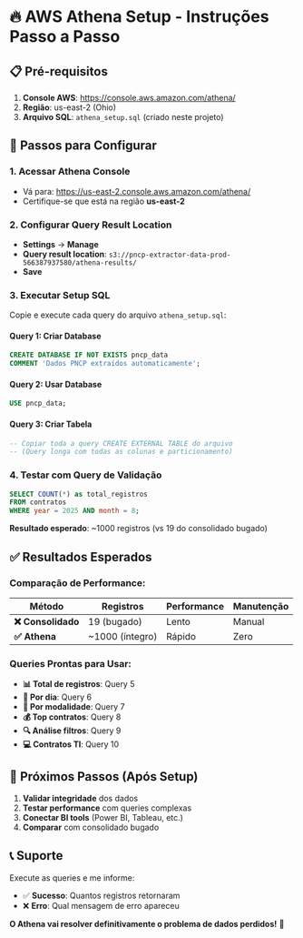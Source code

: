 # 🔥 AWS Athena Setup - Instruções Passo a Passo

## 📋 Pré-requisitos
1. **Console AWS**: https://console.aws.amazon.com/athena/
2. **Região**: us-east-2 (Ohio)
3. **Arquivo SQL**: `athena_setup.sql` (criado neste projeto)

## 🚀 Passos para Configurar

### **1. Acessar Athena Console**
- Vá para: https://us-east-2.console.aws.amazon.com/athena/
- Certifique-se que está na região **us-east-2**

### **2. Configurar Query Result Location**
- **Settings** → **Manage** 
- **Query result location**: `s3://pncp-extractor-data-prod-566387937580/athena-results/`
- **Save**

### **3. Executar Setup SQL**
Copie e execute cada query do arquivo `athena_setup.sql`:

#### **Query 1: Criar Database**
```sql
CREATE DATABASE IF NOT EXISTS pncp_data
COMMENT 'Dados PNCP extraídos automaticamente';
```

#### **Query 2: Usar Database** 
```sql
USE pncp_data;
```

#### **Query 3: Criar Tabela** 
```sql
-- Copiar toda a query CREATE EXTERNAL TABLE do arquivo
-- (Query longa com todas as colunas e particionamento)
```

### **4. Testar com Query de Validação**
```sql
SELECT COUNT(*) as total_registros 
FROM contratos 
WHERE year = 2025 AND month = 8;
```

**Resultado esperado**: ~1000 registros (vs 19 do consolidado bugado)

## ✅ Resultados Esperados

### **Comparação de Performance:**
| Método | Registros | Performance | Manutenção |
|--------|-----------|-------------|------------|
| **❌ Consolidado** | 19 (bugado) | Lento | Manual |
| **✅ Athena** | ~1000 (íntegro) | Rápido | Zero |

### **Queries Prontas para Usar:**
- **📊 Total de registros**: Query 5
- **📅 Por dia**: Query 6  
- **🏢 Por modalidade**: Query 7
- **💰 Top contratos**: Query 8
- **🔍 Análise filtros**: Query 9
- **💻 Contratos TI**: Query 10

## 🎯 Próximos Passos (Após Setup)
1. **Validar integridade** dos dados  
2. **Testar performance** com queries complexas
3. **Conectar BI tools** (Power BI, Tableau, etc.)
4. **Comparar** com consolidado bugado

## 📞 Suporte
Execute as queries e me informe:
- ✅ **Sucesso**: Quantos registros retornaram
- ❌ **Erro**: Qual mensagem de erro apareceu

**O Athena vai resolver definitivamente o problema de dados perdidos!** 🚀